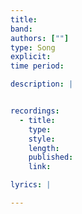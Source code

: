 ```yaml
---
title: 
band: 
authors: [""]
type: Song
explicit: 
time period: 

description: |


recordings:
  - title: 
    type: 
    style: 
    length: 
    published: 
    link: 

lyrics: |

---
```

